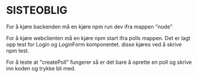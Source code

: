 # SISTEOBLIG

For å kjøre backenden må en kjøre npm run dev ifra mappen "node"


For å kjøre webclienten må en kjøre npm start ifra polls mappen.
Det er lagt opp test for Login og LoginForm komponentet. disse kjøres ved å skrive npm test.

For å teste at "createPoll" fungerer så er det bare å oprette en poll og skrive inn koden og trykke bli med.
